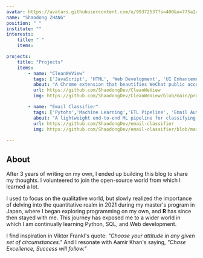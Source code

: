 ```yaml
---
avatar: https://avatars.githubusercontent.com/u/99372537?s=400&u=775a2af7ebe488e209c0d38d3cfcdb6580c90e9d&v=4
name: "Shaodong ZHANG"
position: " "
institute: ""
interests:
    title: " " 
    items:  

projects:
    title: "Projects"
    items:
        - name: "CleanWeView"
          tags: ['JavaScript', 'HTML', 'Web Development', 'UI Enhancement']
          about: "A Chrome extension that beautifies WeChat public account (微信公众号) articles for better readability."
          url: https://github.com/ShaodongDev/CleanWeView
          img: https://github.com/ShaodongDev/CleanWeView/blob/main/promo/BgDemo.png?raw=true

        - name: "Email Classifier"
          tags: ['Pytohn','Machine Learning','ETL Pipeline', 'Email Automation']
          about: "A lightweight end-to-end ML pipeline for classifying email subjects with TF-IDF + Random Forest (semi-supervised loop included)."
          url: https://github.com/ShaodongDev/email-classifier
          img: https://github.com/ShaodongDev/email-classifier/blob/main/images/image.png?raw=true
        
---
```


## About

After 3 years of writing on my own, I ended up building this blog to share my thoughts. I volunteered to join the open-source world from which I learned a lot.

I used to focus on the qualitative world, but slowly realized the importance of delving into the quantitative realm in 2021 during my master's program in Japan, where I began exploring programming on my own, and **R** has since then stayed with me. This journey has exposed me to a wider world in which I am continually learning Python, SQL, and Web development.

I find inspiration in Viktor Frankl's quote: *"Choose your attitude in any given set of circumstances."* And I resonate with Aamir Khan's saying, *"Chase Excellence, Success will follow."*